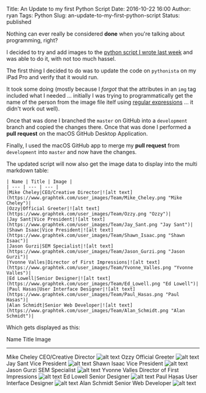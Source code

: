 Title: An Update to my first Python Script
Date: 2016-10-22 16:00
Author: ryan
Tags: Python
Slug: an-update-to-my-first-python-script
Status: published

Nothing can ever really be considered **done** when you're talking about programming, right?

I decided to try and add images to the [python script I wrote last week](https://github.com/miloardot/python-files/commit/e603eb863dbba169938b63df3fa82263df942984) and was able to do it, with not too much hassel.

The first thing I decided to do was to update the code on `pythonista` on my iPad Pro and verify that it would run.

It took some doing (mostly because I *forgot* that the attributes in an `img` tag included what I needed ... initially I was trying to programmatically get the name of the person from the image file itelf using [regular expressions](https://en.wikipedia.org/wiki/Regular_expression) ... it didn't work out well).

Once that was done I branched the `master` on GitHub into a `development` branch and copied the changes there. Once that was done I performed a **pull request** on the macOS GitHub Desktop Application.

Finally, I used the macOS GitHub app to merge my **pull request** from `development` into `master` and now have the changes.

The updated script will now also get the image data to display into the multi markdown table:

    | Name | Title | Image |
    | --- | --- | --- |
    |Mike Cheley|CEO/Creative Director|![alt text](https://www.graphtek.com/user_images/Team/Mike_Cheley.png "Mike Cheley")|
    |Ozzy|Official Greeter|![alt text](https://www.graphtek.com/user_images/Team/Ozzy.png "Ozzy")|
    |Jay Sant|Vice President|![alt text](https://www.graphtek.com/user_images/Team/Jay_Sant.png "Jay Sant")|
    |Shawn Isaac|Vice President|![alt text](https://www.graphtek.com/user_images/Team/Shawn_Isaac.png "Shawn Isaac")|
    |Jason Gurzi|SEM Specialist|![alt text](https://www.graphtek.com/user_images/Team/Jason_Gurzi.png "Jason Gurzi")|
    |Yvonne Valles|Director of First Impressions|![alt text](https://www.graphtek.com/user_images/Team/Yvonne_Valles.png "Yvonne Valles")|
    |Ed Lowell|Senior Designer|![alt text](https://www.graphtek.com/user_images/Team/Ed_Lowell.png "Ed Lowell")|
    |Paul Hasas|User Interface Designer|![alt text](https://www.graphtek.com/user_images/Team/Paul_Hasas.png "Paul Hasas")|
    |Alan Schmidt|Senior Web Developer|![alt text](https://www.graphtek.com/user_images/Team/Alan_Schmidt.png "Alan Schmidt")|

Which gets displayed as this:

  Name            Title                           Image
  --------------- ------------------------------- -----------------------------------------------------------------------------------------
  Mike Cheley     CEO/Creative Director           ![alt text](https://www.graphtek.com/user_images/Team/Mike_Cheley.png "Mike Cheley")
  Ozzy            Official Greeter                ![alt text](https://www.graphtek.com/user_images/Team/Ozzy.png "Ozzy")
  Jay Sant        Vice President                  ![alt text](https://www.graphtek.com/user_images/Team/Jay_Sant.png "Jay Sant")
  Shawn Isaac     Vice President                  ![alt text](https://www.graphtek.com/user_images/Team/Shawn_Isaac.png "Shawn Isaac")
  Jason Gurzi     SEM Specialist                  ![alt text](https://www.graphtek.com/user_images/Team/Jason_Gurzi.png "Jason Gurzi")
  Yvonne Valles   Director of First Impressions   ![alt text](https://www.graphtek.com/user_images/Team/Yvonne_Valles.png "Yvonne Valles")
  Ed Lowell       Senior Designer                 ![alt text](https://www.graphtek.com/user_images/Team/Ed_Lowell.png "Ed Lowell")
  Paul Hasas      User Interface Designer         ![alt text](https://www.graphtek.com/user_images/Team/Paul_Hasas.png "Paul Hasas")
  Alan Schmidt    Senior Web Developer            ![alt text](https://www.graphtek.com/user_images/Team/Alan_Schmidt.png "Alan Schmidt")
